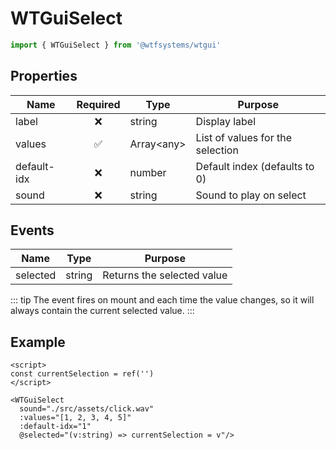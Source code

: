 # WTGuiSelect

```ts
import { WTGuiSelect } from '@wtfsystems/wtgui'
```

## Properties

| Name        | Required           | Type        | Purpose                          |
|-------------|:------------------:|-------------|----------------------------------|
| label       | :x:                | string      | Display label                    |
| values      | :white_check_mark: | Array\<any> | List of values for the selection |
| default-idx | :x:                | number      | Default index (defaults to 0)    |
| sound       | :x:                | string      | Sound to play on select          |

## Events
| Name     | Type   | Purpose                    |
|----------|--------|----------------------------|
| selected | string | Returns the selected value |

::: tip
The event fires on mount and each time the value changes, so it
will always contain the current selected value.
:::

## Example

```vue{2,9}
<script>
const currentSelection = ref('')
</script>

<WTGuiSelect
  sound="./src/assets/click.wav"
  :values="[1, 2, 3, 4, 5]"
  :default-idx="1"
  @selected="(v:string) => currentSelection = v"/>
```
